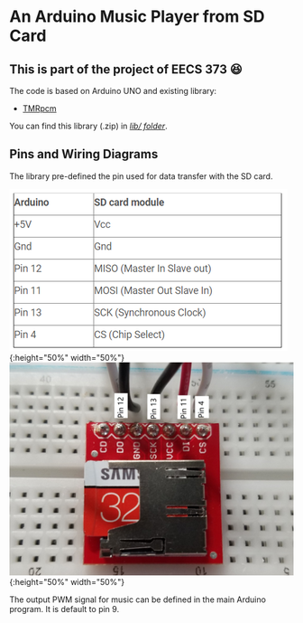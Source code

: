 An Arduino Music Player from SD Card
===========

**This is part of the project of EECS 373** :laughing:
-----------
The code is based on Arduino UNO and existing library:

   * [TMRpcm](https://github.com/TMRh20/TMRpcm)

You can find this library (.zip) in [*lib/ folder*](https://github.com/littlesi789/Music_Player_Arduino_SDCard/tree/master/lib).

Pins and Wiring Diagrams
--------
The library pre-defined the pin used for data transfer with the SD card.

![PinMap](https://github.com/littlesi789/Music_Player_Arduino_SDCard/blob/master/pinMap.PNG){:height="50%" width="50%"}
![PinMap](https://github.com/littlesi789/Music_Player_Arduino_SDCard/blob/master/wiring_diagram.jpg){:height="50%" width="50%"}

The output PWM signal for music can be defined in the main Arduino program.
It is default to pin 9.
